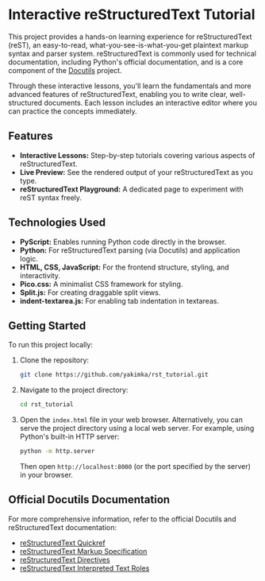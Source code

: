 # Interactive reStructuredText Tutorial

This project provides a hands-on learning experience for reStructuredText (reST), an easy-to-read,
what-you-see-is-what-you-get plaintext markup syntax and parser system. reStructuredText is commonly
used for technical documentation, including Python's official documentation, and is a core component
of the [Docutils](https://docutils.sourceforge.io/) project.

Through these interactive lessons, you'll learn the fundamentals and more advanced features of
reStructuredText, enabling you to write clear, well-structured documents. Each lesson includes an
interactive editor where you can practice the concepts immediately.

## Features

* **Interactive Lessons:** Step-by-step tutorials covering various aspects of reStructuredText.
* **Live Preview:** See the rendered output of your reStructuredText as you type.
* **reStructuredText Playground:** A dedicated page to experiment with reST syntax freely.

## Technologies Used

* **PyScript:** Enables running Python code directly in the browser.
* **Python:** For reStructuredText parsing (via Docutils) and application logic.
* **HTML, CSS, JavaScript:** For the frontend structure, styling, and interactivity.
* **Pico.css:** A minimalist CSS framework for styling.
* **Split.js:** For creating draggable split views.
* **indent-textarea.js:** For enabling tab indentation in textareas.

## Getting Started

To run this project locally:

1. Clone the repository:
   ```bash
   git clone https://github.com/yakimka/rst_tutorial.git
   ```
2. Navigate to the project directory:
   ```bash
   cd rst_tutorial
   ```
3. Open the `index.html` file in your web browser.
   Alternatively, you can serve the project directory using a local web server. For example, using
   Python's built-in HTTP server:
   ```bash
   python -m http.server
   ```
   Then open `http://localhost:8000` (or the port specified by the server) in your browser.

## Official Docutils Documentation

For more comprehensive information, refer to the official Docutils and reStructuredText
documentation:

* [reStructuredText Quickref](https://www.docutils.org/docs/user/rst/quickref.html)
* [reStructuredText Markup Specification](https://docutils.sourceforge.io/docs/ref/rst/restructuredtext.html)
* [reStructuredText Directives](https://docutils.sourceforge.io/docs/ref/rst/directives.html)
* [reStructuredText Interpreted Text Roles](https://docutils.sourceforge.io/docs/ref/rst/roles.html)
